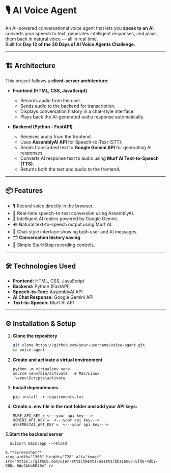 # 🎙️ AI Voice Agent

An AI-powered conversational voice agent that lets you **speak to an AI**, converts your speech to text, generates intelligent responses, and plays them back in natural voice — all in real time.  
Built for **Day 12 of the 30 Days of AI Voice Agents Challenge**.

---

## 🏗️ Architecture

This project follows a **client-server architecture**:

- **Frontend (HTML, CSS, JavaScript)**  
  - Records audio from the user.  
  - Sends audio to the backend for transcription.  
  - Displays conversation history in a chat-style interface.  
  - Plays back the AI-generated audio response automatically.  

- **Backend (Python - FastAPI)**  
  - Receives audio from the frontend.  
  - Uses **AssemblyAI API** for Speech-to-Text (STT).  
  - Sends transcribed text to **Google Gemini API** for generating AI responses.  
  - Converts AI response text to audio using **Murf AI Text-to-Speech (TTS)**.  
  - Returns both the text and audio to the frontend.  

---

## 📦 Features

- 🎙️ Record voice directly in the browser.  
- 📝 Real-time speech-to-text conversion using AssemblyAI.  
- 🤖 Intelligent AI replies powered by Google Gemini.  
- 🔊 Natural text-to-speech output using Murf AI.  
- 💬 Chat-style interface showing both user and AI messages.  
- 🗂️ **Conversation history saving** 
- 🎯 Simple Start/Stop recording controls.  

---

## 🛠️ Technologies Used

- **Frontend:** HTML, CSS, JavaScript  
- **Backend:** Python (FastAPI)  
- **Speech-to-Text:** AssemblyAI API  
- **AI Chat Response:** Google Gemini API  
- **Text-to-Speech:** Murf AI API  

---

## ⚙️ Installation & Setup

1. **Clone the repository**
   ```bash
   git clone https://github.com/your-username/voice-agent.git
   cd voice-agent
   
2. **Create and activate a virtual environment**
   ```
   python -m virtualenv venv
   source venv/bin/activate   # Mac/Linux
   .\venv\Scripts\activate
   
3. **Install dependencies**
   ```
   pip install -r requirements.txt
   
5. **Create a .env file in the root folder and add your API keys:**
   ```
   MURF_API_KEY = <---your api key--->
   GEMINI_API_KEY =  <---your api key--->
   ASSEMBLYAI_API_KEY =  <---your api key--->

5.**Start the backend server**
 ```
   uvicorn main:app --reload

6.**Screenshot**
<img width="1366" height="728" alt="image" src="https://github.com/user-attachments/assets/bba16007-5fd8-4db2-900c-0de2bbb5040e" />



    
